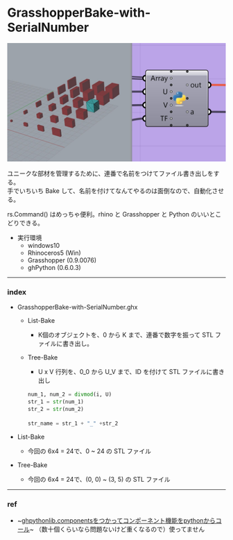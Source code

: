 # GrasshopperBake-with-SerialNumber  



![photo](GrasshopperBake-with-SerialNumber.jpg)

ユニークな部材を管理するために、連番で名前をつけてファイル書き出しをする。  
手でいちいち Bake して、名前を付けてなんてやるのは面倒なので、自動化させる。  

rs.Command() はめっちゃ便利。rhino と Grasshopper と Python のいいとこどりできる。  

- 実行環境    
  - windows10  
  - Rhinoceros5 (Win)  
  - Grasshopper (0.9.0076)  
  - ghPython (0.6.0.3)  


---  

### index

- GrasshopperBake-with-SerialNumber.ghx  

  - List-Bake   
    - K個のオブジェクトを、0 から K まで、連番で数字を振って STL ファイルに書き出し。  


  - Tree-Bake  
    - U x V 行列を、0_0 から U_V まで、ID を付けて STL ファイルに書き出し  

    ```Python
    num_1, num_2 = divmod(i, U)
    str_1 = str(num_1)
    str_2 = str(num_2)

    str_name = str_1 + "_" +str_2
    ```

- List-Bake   
  - 今回の 6x4 = 24で、0 ~ 24 の STL ファイル   

- Tree-Bake  
  - 今回の 6x4 = 24で、(0, 0) ~ (3, 5) の STL ファイル   


---



### ref  

- ~[ghpythonlib.componentsをつかってコンポーネント機能をpythonからコール](http://am.d-xx.com/2015/06/04/ghpythonlib-components%E3%82%92%E3%81%A4%E3%81%8B%E3%81%A3%E3%81%A6%E3%82%B3%E3%83%B3%E3%83%9D%E3%83%BC%E3%83%8D%E3%83%B3%E3%83%88%E6%A9%9F%E8%83%BD%E3%82%92python%E3%81%8B%E3%82%89%E3%82%B3%E3%83%BC/)~ （数十個くらいなら問題ないけど重くなるので）使ってません  
